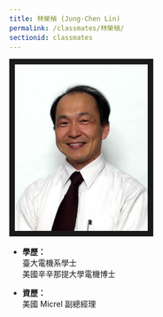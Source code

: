 ```yaml
---
title: 林榮楨 (Jung-Chen Lin)
permalink: /classmates/林榮楨/
sectionid: classmates
---
```


<img src="/img/classmate_林榮楨.jpeg"
     alt="林榮楨"
     width="240" border="10" />

- **學歷：**<br />
  臺大電機系學士<br />
  美國辛辛那提大學電機博士

- **資歷：**<br />
  美國 Micrel 副總經理

